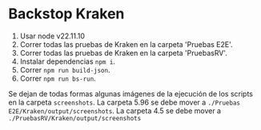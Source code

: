 # Backstop Kraken

1. Usar node v22.11.10
2. Correr todas las pruebas de Kraken en la carpeta 'Pruebas E2E'.
3. Correr todas las pruebas de Kraken en la carpeta 'PruebasRV'.
4. Instalar dependencias `npm i`.
5. Correr `npm run build-json`.
6. Correr `npm run bs-run`.

Se dejan de todas formas algunas imágenes de la ejecución de los scripts en la carpeta `screenshots`.
La carpeta 5.96 se debe mover a `./Pruebas E2E/Kraken/output/screenshots`.
La carpeta 4.5 se debe mover a `./PruebasRV/Kraken/output/screenshots`
